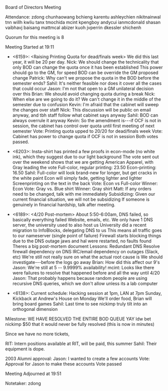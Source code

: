 Board of Directors Meeting

Attendance:
zdong
chunhaowang
bchieng
karentu
ashleychien
nikitnainwal
tnn
willh
kwliu
tanx
tmochida
mcint
kpengboy
andycui
ianmcdonald
shasan
vaibhavj
baisang
mattmcal
abizer
kuoh
jvperrin
dkessler
shichenh

Quorum for this meeting is 8

Meeting Started at 19:11

* <6159>: <Raising Printing Quota for dead/finals week>
    We did this last year, it will be 20 per day.
    Nick: We should change the technicality that only BOD can change the quota once it has been established
	This power should go to the GM, for speed
	BOD can be override the GM proposed change
	Patrick: Why can't we propose the quota in the BOD before the semester ends?
	    Sahil: It's neither feasible nor does it cover all the cases that could occur
	Jason: I'm not that open to a GM unilateral decision over this
	Brian: We should avoid changing quota during a break
	    Nick: When else are we going to do it? We can't change it in the middle of the semester due to confusion
	Kevin: I'm afraid that the cabinet will sweep the changes over staff
	    Nick: This discussion will be public on email anyway, and tbh staff follow what cabinet says anyway
	    Sahil: BOD can always overrule it anyway
	Kevin: So the amendment is---if OCF is not in session, the cabinet has control over quota until first meeting of next semester
    Vote: Printing quota upped to 20/20 for dead/finals week
    Vote: Cabinet has power to change quota if OCF is not in session
    Both votes passed.

* <6203>: <Tshirts>
    Insta-shirt has printed a few proofs in econ-mode (no white ink), which they suggest due to our light background
    The vote sent out over the weekend shows that we are getting American Apparel, with Gray leading the vote
    Full-color, regular printing: 23.50
    Econ-printing: 16.50
    Sahil: Full-color will look brand-new for longer, but get cracks in the white paint
	   Econ will simply fade, getting lighter and lighter
    Screenprinting on the text in the back
    Vote: Econ vs Full-color
    Winner: Econ
    Vote: Gray vs. Blue shirt
    Winner: Gray shirt
    Matt: If any orders need to be changed, talk with me immediately
    Subsidizing: Given our current financial situation, we will not be subsidizing
	If someone is genuinely in financial hardship, talk after meeting.

* <6189>: <4/20 Post-mortem>
    About 5:50-6:00am, DNS failed, so basically everything failed
	Website, emails, etc.
	We only have 1 DNS server, the university used to also host us
	    University did a recent migration to InfoBlocks, delegating DNS to us
		This means all traffic goes to our nameserver (single point of failure)
    Firewall starts blocking things due to the DNS outage
    jaws and hal were restarted, no faults found
    Theres a big post-mortem document
    Lessons:
	Redundant DNS
	Resolve firewall dependency on DNS
	IRC/email dependency on outages (Slack, etc)
    We're still not really sure on what the actual root cause is
	We should investigate---before the logs go away
    Brian: How did this affect our 9's
        Jason: We're still at 5 -- 9.9999% availability!
    mcint: Looks like there were failures to resolve that happened before and all the way until 4/20
	Jason: That probably happens because random people are using recursive DNS queries, which we don't allow unless its a lab computer

* <6138>: <End of semester of LAN>
    Current schedule: Hacking session at 1pm, LAN at 7pm Sunday, Kickback at Andrew's House on Monday
    We'll order food, Brian will bring board games
    Sahil: Last time to see nickimp truly tilt into an orthogonal dimension

Milestone: WE HAVE RESOLVED THE ENTIRE BOD QUEUE YAY
ldw bet nickimp $50 that it would never be fully resolved (this is now in minutes)

Since we have no more tickets,

RIT: Intern positions available at RIT, will be paid, this summer
Sahil: Their equipment is dope.

2003 Alumni approval:
    Jason: I wanted to create a few accounts
    Vote: Approval for Jason to make these accounts
    Vote passed

Meeting Adjourned at 19:51

Notetaker: zdong

